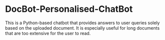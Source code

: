 # DocBot-Personalised-ChatBot
 This is a Python-based chatbot that provides answers to user queries solely based on the uploaded document. It is especially useful for long documents that are too extensive for the user to read.
